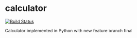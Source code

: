 calculator
==========

[![Build Status](https://dev.azure.com/rutujapathak92/Calculator/_apis/build/status/RutujaPathak.CalculatorPython?branchName=main)](https://dev.azure.com/rutujapathak92/Calculator/_build/latest?definitionId=2&branchName=main)

Calculator implemented in Python with new feature branch final
